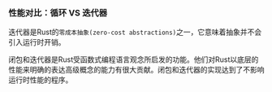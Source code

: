 ### 性能对比：循环 VS 迭代器
迭代器是Rust的`零成本抽象(zero-cost abstractions)`之一，它意味着抽象并不会引入运行时开销。

闭包和迭代器是Rust受函数式编程语言观念所启发的功能。他们对Rust以底层的性能来明确的表达高级概念的能力有很大贡献。闭包和迭代器的实现达到了不影响运行时性能的程序。
